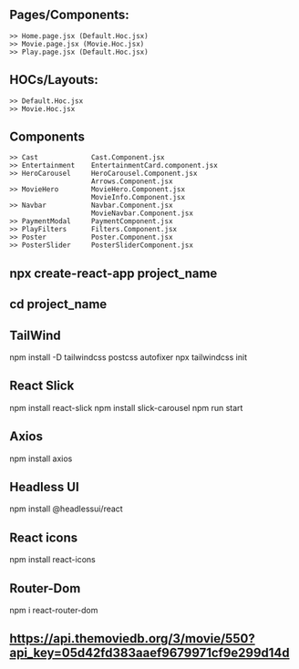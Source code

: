 ## Pages/Components:

    >> Home.page.jsx (Default.Hoc.jsx)
    >> Movie.page.jsx (Movie.Hoc.jsx)
    >> Play.page.jsx (Default.Hoc.jsx)

## HOCs/Layouts:

    >> Default.Hoc.jsx
    >> Movie.Hoc.jsx

## Components

    >> Cast             Cast.Component.jsx
    >> Entertainment    EntertainmentCard.component.jsx
    >> HeroCarousel     HeroCarousel.Component.jsx
                        Arrows.Component.jsx
    >> MovieHero        MovieHero.Component.jsx
                        MovieInfo.Component.jsx
    >> Navbar           Navbar.Component.jsx
                        MovieNavbar.Component.jsx
    >> PaymentModal     PaymentComponent.jsx
    >> PlayFilters      Filters.Component.jsx
    >> Poster           Poster.Component.jsx
    >> PosterSlider     PosterSliderComponent.jsx

## npx create-react-app project_name

## cd project_name

## TailWind

npm install -D tailwindcss postcss autofixer
npx tailwindcss init

## React Slick

npm install react-slick
npm install slick-carousel
npm run start

## Axios

npm install axios

## Headless UI

npm install @headlessui/react

## React icons

npm install react-icons

## Router-Dom

npm i react-router-dom

## https://api.themoviedb.org/3/movie/550?api_key=05d42fd383aaef9679971cf9e299d14d
